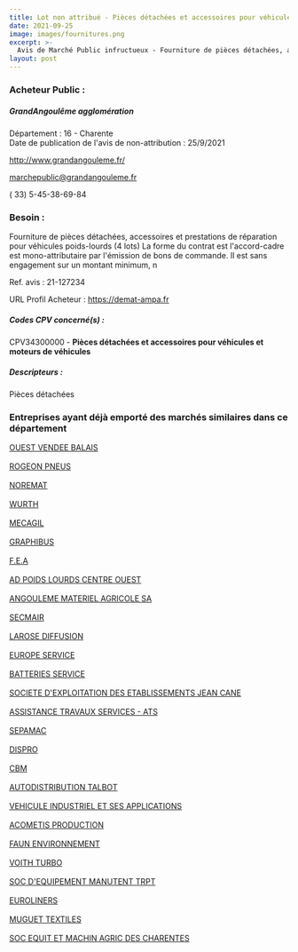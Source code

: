 ```yaml
---
title: Lot non attribué - Pièces détachées et accessoires pour véhicules et moteurs de véhicules
date: 2021-09-25
image: images/fournitures.png
excerpt: >-
  Avis de Marché Public infructueux - Fourniture de pièces détachées, accessoires et prestations de réparation pour véhicules poids-lourds (4 lots)
layout: post
---
```


### Acheteur Public :
##### GrandAngoulême agglomération
Département : 16 - Charente<br/>
Date de publication de l'avis de non-attribution : 25/9/2021


http://www.grandangouleme.fr/

marchepublic@grandangouleme.fr

( 33) 5-45-38-69-84
### Besoin :

Fourniture de pièces détachées, accessoires et prestations de réparation pour véhicules poids-lourds (4 lots) La forme du contrat est l'accord-cadre est mono-attributaire par l'émission de bons de commande. Il est sans engagement sur un montant minimum, n

Ref. avis : 21-127234

URL Profil Acheteur : https://demat-ampa.fr

##### Codes CPV concerné(s) :
CPV34300000 - **Pièces détachées et accessoires pour véhicules et moteurs de véhicules** <br/>

##### Descripteurs :
Pièces détachées <br/>

### Entreprises ayant déjà emporté des marchés similaires dans ce département
<a href="/entreprise-543/siren-027080225">OUEST VENDEE BALAIS</a><br/><br/>
<a href="/entreprise-546/siren-319619995">ROGEON PNEUS</a><br/><br/>
<a href="/entreprise-546/siren-322213679">NOREMAT</a><br/><br/>
<a href="/entreprise-546/siren-322532920">WURTH</a><br/><br/>
<a href="/entreprise-547/siren-326617412">MECAGIL</a><br/><br/>
<a href="/entreprise-547/siren-331498535">GRAPHIBUS</a><br/><br/>
<a href="/entreprise-548/siren-332627611">F.E.A</a><br/><br/>
<a href="/entreprise-550/siren-349790204">AD POIDS LOURDS CENTRE OUEST</a><br/><br/>
<a href="/entreprise-551/siren-353613813">ANGOULEME MATERIEL AGRICOLE SA</a><br/><br/>
<a href="/entreprise-552/siren-380972125">SECMAIR</a><br/><br/>
<a href="/entreprise-552/siren-382488682">LAROSE DIFFUSION</a><br/><br/>
<a href="/entreprise-552/siren-383888187">EUROPE SERVICE</a><br/><br/>
<a href="/entreprise-562/siren-443613377">BATTERIES SERVICE</a><br/><br/>
<a href="/entreprise-566/siren-492994744">SOCIETE D'EXPLOITATION DES ETABLISSEMENTS JEAN CANE</a><br/><br/>
<a href="/entreprise-568/siren-503857245">ASSISTANCE TRAVAUX SERVICES - ATS</a><br/><br/>
<a href="/entreprise-569/siren-510424427">SEPAMAC</a><br/><br/>
<a href="/entreprise-570/siren-519099345">DISPRO</a><br/><br/>
<a href="/entreprise-571/siren-531402386">CBM</a><br/><br/>
<a href="/entreprise-573/siren-626720064">AUTODISTRIBUTION TALBOT</a><br/><br/>
<a href="/entreprise-573/siren-641820303">VEHICULE INDUSTRIEL ET SES APPLICATIONS</a><br/><br/>
<a href="/entreprise-574/siren-751191289">ACOMETIS PRODUCTION</a><br/><br/>
<a href="/entreprise-574/siren-775573009">FAUN ENVIRONNEMENT</a><br/><br/>
<a href="/entreprise-574/siren-775727241">VOITH TURBO</a><br/><br/>
<a href="/entreprise-575/siren-778128462">SOC D'EQUIPEMENT MANUTENT TRPT</a><br/><br/>
<a href="/entreprise-575/siren-779855543">EUROLINERS</a><br/><br/>
<a href="/entreprise-576/siren-799393657">MUGUET TEXTILES</a><br/><br/>
<a href="/entreprise-582/siren-905520441">SOC EQUIT ET MACHIN AGRIC DES CHARENTES</a><br/><br/>
